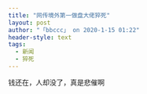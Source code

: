 ```yaml
---
title: "网传境外第一做盘大佬猝死"
layout: post
author: "「bbccc」 on 2020-1-15 01:22"
header-style: text
tags:
  - 新闻
  - 猝死
---
```


<head></head>
<body>
  钱还在，人却没了，真是悲催啊
 <br>
</body>


